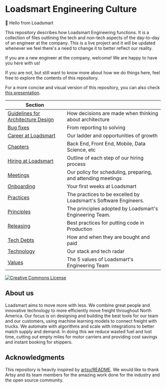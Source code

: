 # Loadsmart Engineering Culture

👋 Hello from Loadsmart

This repository describes how Loadsmart Engineering functions. It is a collection of files outlining the tech and non-tech aspects of the day-to-day of an engineer at the company. This is a live project and it will be updated whenever we feel there's a need to change it to better reflect our reality.

If you are a new engineer at the company, welcome! We are happy to have you here with us!

If you are not, but still want to know more about how we do things here, feel free to explore the contents of this repository.

For a more concise and visual version of this repository, you can also check [this presentation](https://docs.google.com/presentation/d/12S0OM95M1eLpmkLJmXf05TyTpNvfCU_qiYTNs4rjan8/).

<!-- prettier-ignore-start -->
<!-- start_toc -->
| Section |  |
|--|--|
| [Guidelines for Architecture Design](/architecture#readme) | How decisions are made when thinking about architecture |
| [Bug fixes](/bug-fixes#readme) | From reporting to solving |
| [Career at Loadsmart](/careers#readme) | Our ladder and opportunities of growth |
| [Chapters](/chapters#readme) | Back End, Front End, Mobile, Data Science, etc |
| [Hiring at Loadsmart](/hiring#readme) | Outline of each step of our hiring process |
| [Meetings](/meetings#readme) | Our policy for scheduling, preparing, and attending meetings |
| [Onboarding](/onboarding#readme) | Your first weeks at Loadsmart |
| [Practices](/practices#readme) | The practices to be excelled by Loadsmart's Software Engineers. |
| [Principles](/principles#readme) | The principles adopted by Loadsmart's Engineering Team. |
| [Releasing](/releasing#readme) | Best practices for putting code in Production |
| [Tech Debts](/tech-debts#readme) | How and when they are bought and paid |
| [Technology](/technology#readme) | Our stack and tech radar |
| [Values](/values#readme) | The 5 values of Loadsmart's Engineering Team |
<!-- end_toc -->
<!-- prettier-ignore-end -->


<a rel="license" href="https://creativecommons.org/licenses/by/4.0/"><img alt="Creative Commons License" style="border-width:0" src="https://i.creativecommons.org/l/by/4.0/88x31.png" /></a>


## About us

Loadsmart aims to move more with less. We combine great people and innovative technology to more efficiently move freight throughout North America. Our focus is on designing and building the best tools for our team and our customers, using machine learning models to connect freight with trucks. We automate with algorithms and scale with integrations to better match supply and demand. In doing this we reduce wasted fuel and lost time, cutting out empty miles for motor carriers and providing cost savings and instant booking for shippers.

## Acknowledgments

This repository is heavily inspired by [artsy/README](https://github.com/artsy/README). We would like to thank Artsy and its team members for the amazing work done for the industry and the open source community.
